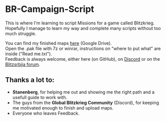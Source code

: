 # BR-Campaign-Script

This is where I'm learning to script Missions for a game called Blitzkrieg. <br>
Hopefully I manage to learn my way and complete many scripts without too much struggle.<br>

You can find my finished maps [here](https://drive.google.com/drive/folders/15L_aPlY0l-Ipnbocaa7ePJ8IizCREL5x?usp=sharing) (Google Drive). <br>
Open the .pak file with 7z or winrar, instructions on "where to put what" are inside ("Read me.txt"). <br>
Feedback is always welcome, either here (on GitHub), on [Discord](https://discord.gg/eaXRcRxXsj) or on the [Blitzsrbija forum](https://blitzsrbija.proboards.com/user/2445).<br>

## Thanks a lot to: <br>
- **Stanenberg**, for helping me out and showing me the right path and a usefull guide to work with.<br>
- The guys from the **Global Blitzkrieg Community** (Discord), for keeping me motivated enough to finish and upload maps.<br>
- Everyone who leaves Feedback.<br>
